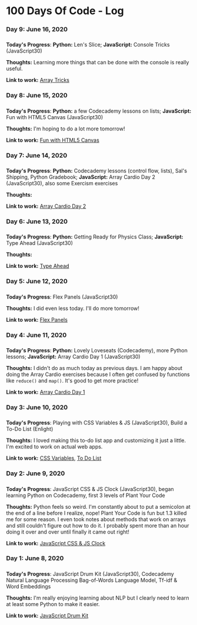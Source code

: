 # 100 Days Of Code - Log

### Day 9: June 16, 2020
##### 

**Today's Progress**: **Python:** Len's Slice; **JavaScript:** Console Tricks (JavaScript30)

**Thoughts:** Learning more things that can be done with the console is really useful.

**Link to work:** [Array Tricks](https://github.com/erileff/JavaScript30/blob/master/09%20-%20Dev%20Tools%20Domination/index-START.html)

### Day 8: June 15, 2020
##### 

**Today's Progress**: **Python:** a few Codecademy lessons on lists; **JavaScript:** Fun with HTML5 Canvas (JavaScript30)

**Thoughts:** I'm hoping to do a lot more tomorrow!

**Link to work:** [Fun with HTML5 Canvas](https://github.com/erileff/JavaScript30/blob/master/08%20-%20Fun%20with%20HTML5%20Canvas/index-START.html)

### Day 7: June 14, 2020
##### 

**Today's Progress**: **Python:** Codecademy lessons (control flow, lists), Sal's Shipping, Python Gradebook; **JavaScript:** Array Cardio Day 2 (JavaScript30), also some Exercism exercises

**Thoughts:** 

**Link to work:** [Array Cardio Day 2](https://github.com/erileff/JavaScript30/blob/master/07%20-%20Array%20Cardio%20Day%202/index-START.html)

### Day 6: June 13, 2020
##### 

**Today's Progress**: **Python:** Getting Ready for Physics Class; **JavaScript:** Type Ahead (JavaScript30)

**Thoughts:** 

**Link to work:** [Type Ahead](https://github.com/erileff/JavaScript30/blob/master/06%20-%20Type%20Ahead/index-START.html)

### Day 5: June 12, 2020
##### 

**Today's Progress**: Flex Panels (JavaScript30)

**Thoughts:** I did even less today. I'll do more tomorrow!

**Link to work:** [Flex Panels](https://github.com/erileff/JavaScript30/blob/master/05%20-%20Flex%20Panel%20Gallery/index-START.html)

### Day 4: June 11, 2020
##### 

**Today's Progress**: **Python:** Lovely Loveseats (Codecademy), more Python lessons; **JavaScript:** Array Cardio Day 1 (JavaScript30)

**Thoughts:** I didn't do as much today as previous days. I am happy about doing the Array Cardio exercises because I often get confused by functions like `reduce()` and `map()`. It's good to get more practice!

**Link to work:** [Array Cardio Day 1](https://github.com/erileff/JavaScript30/blob/master/04%20-%20Array%20Cardio%20Day%201/index-START.html)

### Day 3: June 10, 2020
##### 

**Today's Progress**: Playing with CSS Variables & JS (JavaScript30), Build a To-Do List (Enlight)

**Thoughts:** I loved making this to-do list app and customizing it just a little. I'm excited to work on actual web apps.

**Link to work:** [CSS Variables](https://github.com/erileff/JavaScript30/blob/master/03%20-%20CSS%20Variables/index-START.html), [To Do List](https://github.com/erileff/Portfolio/tree/master/ToDo)

### Day 2: June 9, 2020
##### 

**Today's Progress**: JavaScript CSS & JS Clock (JavaScript30), began learning Python on Codecademy, first 3 levels of Plant Your Code 

**Thoughts:** Python feels so weird. I'm constantly about to put a semicolon at the end of a line before I realize, nope! Plant Your Code is fun but 1.3 killed me for some reason. I even took notes about methods that work on arrays and still couldn't figure out how to do it. I probably spent more than an hour doing it over and over until finally it came out right!

**Link to work:** [JavaScript CSS & JS Clock](https://github.com/erileff/JavaScript30/blob/master/02%20-%20JS%20and%20CSS%20Clock/index-START.html)

### Day 1: June 8, 2020
##### 

**Today's Progress**: JavaScript Drum Kit (JavaScript30), Codecademy Natural Language Processing Bag-of-Words Language Model, Tf-idf & Word Embeddings

**Thoughts:** I'm really enjoying learning about NLP but I clearly need to learn at least some Python to make it easier.

**Link to work:** [JavaScript Drum Kit](https://github.com/erileff/JavaScript30/tree/master/01%20-%20JavaScript%20Drum%20Kit)
